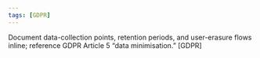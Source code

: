 ```yaml
---
tags: [GDPR]
---
```

Document data-collection points, retention periods, and user-erasure flows inline; reference GDPR Article 5 “data minimisation.” [GDPR]
